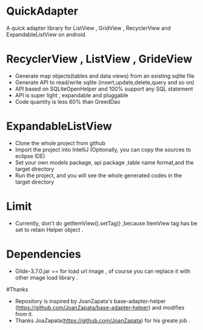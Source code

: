 # QuickAdapter
A quick adapter library for ListView , GridView , RecyclerView and ExpandableListView on android. 

# RecyclerView , ListView , GrideView
* Generate map objects(tables and data views) from an existing sqlite file
* Generate API to read/write sqlite (insert,update,delete,query and so on)
* API based on SQLiteOpenHelper and 100% support any SQL statement
* API is super light , expandable and pluggable
* Code quantity is less 60% than GreedDao

# ExpandableListView
* Clone the whole project from github
* Import the project into IntelliJ (Optionally, you can copy the sources to eclipse IDE)
* Set your own models package, api package ,table name format,and the target directory
* Run the project, and you will see the whole generated codes in the target directory

# Limit
* Currently, don't do getItemView().setTag() ,because ItemView tag has be set to retain Helper object .

# Dependencies
* Glide-3.7.0.jar == for load url image , of course you can replace it with other image load library .

#Thanks
* Repository is inspired by JoanZapata's base-adapter-helper (https://github.com/JoanZapata/base-adapter-helper) and modifies from it.
* Thanks JoaZapata(https://github.com/JoanZapata) for his greate job .
